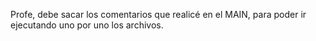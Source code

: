 Profe, debe sacar los comentarios que realicé en el MAIN, para poder ir ejecutando uno por uno los archivos.
